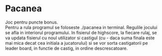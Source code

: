 # Pacanea
Joc pentru puncte bonus.  
Pentru a rula programul se foloseste ./pacanea in terminal.
Regulile jocului se afla in interiorul programului. 
In fisierul de highscore, la fiecare rulaj, se va updata fisierul cu noul utilizator si castigul (cu - daca suma finala este mai mica decat cea initiala a jucatorului) si se vor sorta castigatorii pe leader board, in functie de castig, in ordine descrescatoare.  
